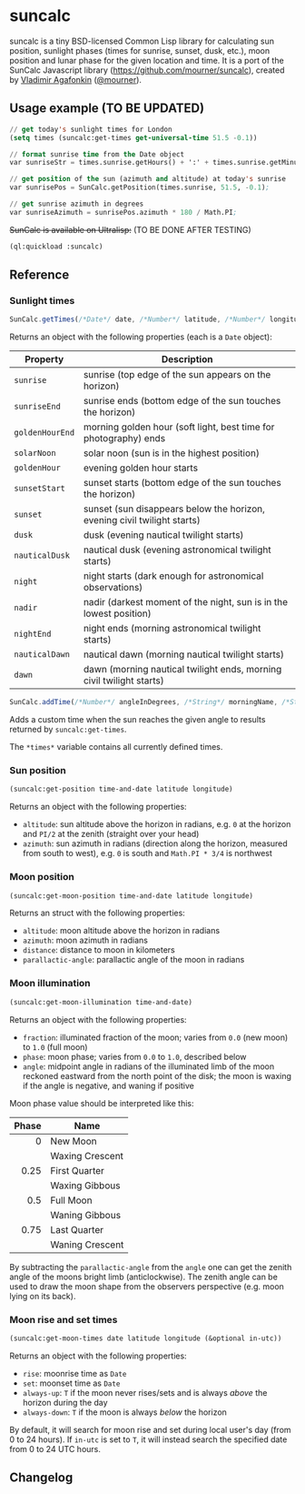suncalc
=======

suncalc is a tiny BSD-licensed Common Lisp library for calculating sun position,
sunlight phases (times for sunrise, sunset, dusk, etc.),
moon position and lunar phase for the given location and time.
It is a port of the SunCalc Javascript library (https://github.com/mourner/suncalc),
created by [Vladimir Agafonkin](http://agafonkin.com/en) ([@mourner](https://github.com/mourner)).

## Usage example (TO BE UPDATED)

```lisp
// get today's sunlight times for London
(setq times (suncalc:get-times get-universal-time 51.5 -0.1))

// format sunrise time from the Date object
var sunriseStr = times.sunrise.getHours() + ':' + times.sunrise.getMinutes();

// get position of the sun (azimuth and altitude) at today's sunrise
var sunrisePos = SunCalc.getPosition(times.sunrise, 51.5, -0.1);

// get sunrise azimuth in degrees
var sunriseAzimuth = sunrisePos.azimuth * 180 / Math.PI;
```

~~SunCalc is available on Ultralisp:~~ (TO BE DONE AFTER TESTING)

```lisp
(ql:quickload :suncalc)
```

## Reference

### Sunlight times

```javascript
SunCalc.getTimes(/*Date*/ date, /*Number*/ latitude, /*Number*/ longitude, /*Number (default=0)*/ height)
```

Returns an object with the following properties (each is a `Date` object):

| Property        | Description                                                              |
| --------------- | ------------------------------------------------------------------------ |
| `sunrise`       | sunrise (top edge of the sun appears on the horizon)                     |
| `sunriseEnd`    | sunrise ends (bottom edge of the sun touches the horizon)                |
| `goldenHourEnd` | morning golden hour (soft light, best time for photography) ends         |
| `solarNoon`     | solar noon (sun is in the highest position)                              |
| `goldenHour`    | evening golden hour starts                                               |
| `sunsetStart`   | sunset starts (bottom edge of the sun touches the horizon)               |
| `sunset`        | sunset (sun disappears below the horizon, evening civil twilight starts) |
| `dusk`          | dusk (evening nautical twilight starts)                                  |
| `nauticalDusk`  | nautical dusk (evening astronomical twilight starts)                     |
| `night`         | night starts (dark enough for astronomical observations)                 |
| `nadir`         | nadir (darkest moment of the night, sun is in the lowest position)       |
| `nightEnd`      | night ends (morning astronomical twilight starts)                        |
| `nauticalDawn`  | nautical dawn (morning nautical twilight starts)                         |
| `dawn`          | dawn (morning nautical twilight ends, morning civil twilight starts)     |

```javascript
SunCalc.addTime(/*Number*/ angleInDegrees, /*String*/ morningName, /*String*/ eveningName)
```

Adds a custom time when the sun reaches the given angle to results returned by `suncalc:get-times`.

The `*times*` variable contains all currently defined times.


### Sun position

```lisp
(suncalc:get-position time-and-date latitude longitude)
```

Returns an object with the following properties:

 * `altitude`: sun altitude above the horizon in radians,
 e.g. `0` at the horizon and `PI/2` at the zenith (straight over your head)
 * `azimuth`: sun azimuth in radians (direction along the horizon, measured from south to west),
 e.g. `0` is south and `Math.PI * 3/4` is northwest


### Moon position

```lisp
(suncalc:get-moon-position time-and-date latitude longitude)
```

Returns an struct with the following properties:

 * `altitude`: moon altitude above the horizon in radians
 * `azimuth`: moon azimuth in radians
 * `distance`: distance to moon in kilometers
 * `parallactic-angle`: parallactic angle of the moon in radians


### Moon illumination

```lisp
(suncalc:get-moon-illumination time-and-date)
```

Returns an object with the following properties:

 * `fraction`: illuminated fraction of the moon; varies from `0.0` (new moon) to `1.0` (full moon)
 * `phase`: moon phase; varies from `0.0` to `1.0`, described below
 * `angle`: midpoint angle in radians of the illuminated limb of the moon reckoned eastward from the north point of the disk;
 the moon is waxing if the angle is negative, and waning if positive

Moon phase value should be interpreted like this:

| Phase | Name            |
| -----:| --------------- |
| 0     | New Moon        |
|       | Waxing Crescent |
| 0.25  | First Quarter   |
|       | Waxing Gibbous  |
| 0.5   | Full Moon       |
|       | Waning Gibbous  |
| 0.75  | Last Quarter    |
|       | Waning Crescent |

By subtracting the `parallactic-angle` from the `angle` one can get the zenith angle of the moons bright limb (anticlockwise).
The zenith angle can be used to draw the moon shape from the observers perspective (e.g. moon lying on its back).

### Moon rise and set times

```lisp
(suncalc:get-moon-times date latitude longitude (&optional in-utc))
```

Returns an object with the following properties:

 * `rise`: moonrise time as `Date`
 * `set`: moonset time as `Date`
 * `always-up`: `T` if the moon never rises/sets and is always _above_ the horizon during the day
 * `always-down`: `T` if the moon is always _below_ the horizon

By default, it will search for moon rise and set during local user's day (from 0 to 24 hours).
If `in-utc` is set to `T`, it will instead search the specified date from 0 to 24 UTC hours.

## Changelog
